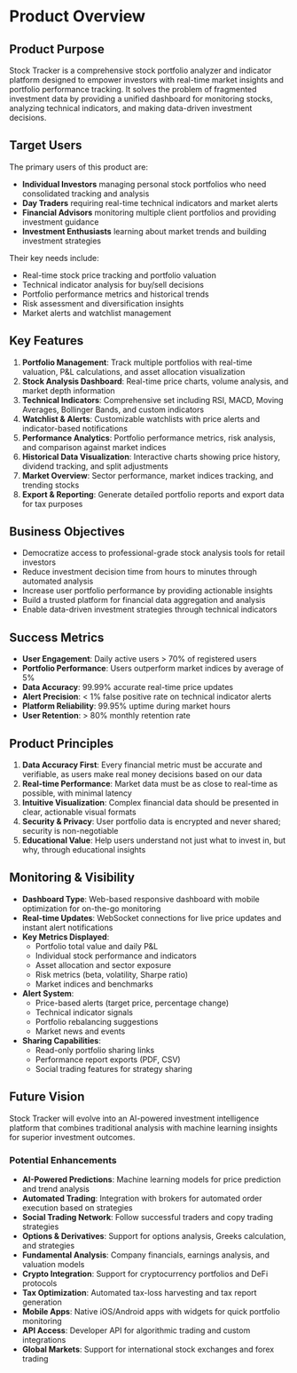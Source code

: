 # Product Overview

## Product Purpose
Stock Tracker is a comprehensive stock portfolio analyzer and indicator platform designed to empower investors with real-time market insights and portfolio performance tracking. It solves the problem of fragmented investment data by providing a unified dashboard for monitoring stocks, analyzing technical indicators, and making data-driven investment decisions.

## Target Users
The primary users of this product are:
- **Individual Investors** managing personal stock portfolios who need consolidated tracking and analysis
- **Day Traders** requiring real-time technical indicators and market alerts
- **Financial Advisors** monitoring multiple client portfolios and providing investment guidance
- **Investment Enthusiasts** learning about market trends and building investment strategies

Their key needs include:
- Real-time stock price tracking and portfolio valuation
- Technical indicator analysis for buy/sell decisions
- Portfolio performance metrics and historical trends
- Risk assessment and diversification insights
- Market alerts and watchlist management

## Key Features

1. **Portfolio Management**: Track multiple portfolios with real-time valuation, P&L calculations, and asset allocation visualization
2. **Stock Analysis Dashboard**: Real-time price charts, volume analysis, and market depth information
3. **Technical Indicators**: Comprehensive set including RSI, MACD, Moving Averages, Bollinger Bands, and custom indicators
4. **Watchlist & Alerts**: Customizable watchlists with price alerts and indicator-based notifications
5. **Performance Analytics**: Portfolio performance metrics, risk analysis, and comparison against market indices
6. **Historical Data Visualization**: Interactive charts showing price history, dividend tracking, and split adjustments
7. **Market Overview**: Sector performance, market indices tracking, and trending stocks
8. **Export & Reporting**: Generate detailed portfolio reports and export data for tax purposes

## Business Objectives

- Democratize access to professional-grade stock analysis tools for retail investors
- Reduce investment decision time from hours to minutes through automated analysis
- Increase user portfolio performance by providing actionable insights
- Build a trusted platform for financial data aggregation and analysis
- Enable data-driven investment strategies through technical indicators

## Success Metrics

- **User Engagement**: Daily active users > 70% of registered users
- **Portfolio Performance**: Users outperform market indices by average of 5%
- **Data Accuracy**: 99.99% accurate real-time price updates
- **Alert Precision**: < 1% false positive rate on technical indicator alerts
- **Platform Reliability**: 99.95% uptime during market hours
- **User Retention**: > 80% monthly retention rate

## Product Principles

1. **Data Accuracy First**: Every financial metric must be accurate and verifiable, as users make real money decisions based on our data
2. **Real-time Performance**: Market data must be as close to real-time as possible, with minimal latency
3. **Intuitive Visualization**: Complex financial data should be presented in clear, actionable visual formats
4. **Security & Privacy**: User portfolio data is encrypted and never shared; security is non-negotiable
5. **Educational Value**: Help users understand not just what to invest in, but why, through educational insights

## Monitoring & Visibility

- **Dashboard Type**: Web-based responsive dashboard with mobile optimization for on-the-go monitoring
- **Real-time Updates**: WebSocket connections for live price updates and instant alert notifications
- **Key Metrics Displayed**: 
  - Portfolio total value and daily P&L
  - Individual stock performance and indicators
  - Asset allocation and sector exposure
  - Risk metrics (beta, volatility, Sharpe ratio)
  - Market indices and benchmarks
- **Alert System**: 
  - Price-based alerts (target price, percentage change)
  - Technical indicator signals
  - Portfolio rebalancing suggestions
  - Market news and events
- **Sharing Capabilities**: 
  - Read-only portfolio sharing links
  - Performance report exports (PDF, CSV)
  - Social trading features for strategy sharing

## Future Vision

Stock Tracker will evolve into an AI-powered investment intelligence platform that combines traditional analysis with machine learning insights for superior investment outcomes.

### Potential Enhancements
- **AI-Powered Predictions**: Machine learning models for price prediction and trend analysis
- **Automated Trading**: Integration with brokers for automated order execution based on strategies
- **Social Trading Network**: Follow successful traders and copy trading strategies
- **Options & Derivatives**: Support for options analysis, Greeks calculation, and strategies
- **Fundamental Analysis**: Company financials, earnings analysis, and valuation models
- **Crypto Integration**: Support for cryptocurrency portfolios and DeFi protocols
- **Tax Optimization**: Automated tax-loss harvesting and tax report generation
- **Mobile Apps**: Native iOS/Android apps with widgets for quick portfolio monitoring
- **API Access**: Developer API for algorithmic trading and custom integrations
- **Global Markets**: Support for international stock exchanges and forex trading